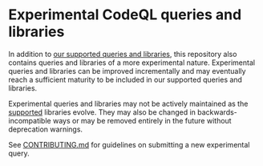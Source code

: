 # Experimental CodeQL queries and libraries

In addition to [our supported queries and libraries](supported-queries.md), this repository also contains queries and libraries of a more experimental nature. Experimental queries and libraries can be improved incrementally and may eventually reach a sufficient maturity to be included in our supported queries and libraries.

Experimental queries and libraries may not be actively maintained as the [supported](supported-queries.md) libraries evolve. They may also be changed in backwards-incompatible ways or may be removed entirely in the future without deprecation warnings.

See [CONTRIBUTING.md](../CONTRIBUTING.md) for guidelines on submitting a new experimental query.
